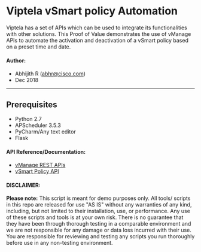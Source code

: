 # Viptela vSmart policy Automation
Viptela has a set of APIs which can be used to integrate its functionalities with other solutions. This Proof of Value demonstrates the use of vManage APIs to automate the activation and deactivation of a vSmart policy based on a preset time and date.

#### Author:

* Abhijith R (abhr@cisco.com)
*  Dec 2018
***

## Prerequisites
* Python 2.7
* APScheduler 3.5.3
* PyCharm/Any text editor
* Flask

#### API Reference/Documentation:
* [vManage REST APIs](https://sdwan-docs.cisco.com/Product_Documentation/Command_Reference/vManage_REST_APIs/vManage_REST_APIs_Overview)
* [vSmart Policy API](https://sdwan-docs.cisco.com/Product_Documentation/Command_Reference/vManage_REST_APIs/Device_Configuration_APIs/vSmart_Policy#Activate_vSmart_Policy)

#### DISCLAIMER:
<b>Please note:</b> This script is meant for demo purposes only. All tools/ scripts in this repo are released for use "AS IS" without any warranties of any kind, including, but not limited to their installation, use, or performance. Any use of these scripts and tools is at your own risk. There is no guarantee that they have been through thorough testing in a comparable environment and we are not responsible for any damage or data loss incurred with their use.
You are responsible for reviewing and testing any scripts you run thoroughly before use in any non-testing environment.
